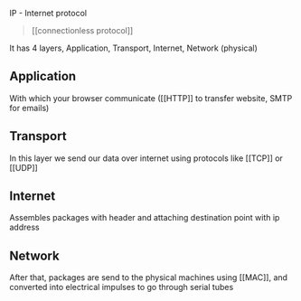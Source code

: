 IP - Internet protocol

> [[connectionless protocol]]


It has 4 layers, Application, Transport, Internet, Network (physical)

## Application
With which your browser communicate ([[HTTP]] to transfer website, SMTP for emails)

## Transport
In this layer we send our data over internet using protocols like [[TCP]] or [[UDP]]

## Internet
Assembles packages with header and attaching destination point with ip address

## Network
After that, packages are send to the physical machines using [[MAC]], and converted into electrical impulses to go through serial tubes
